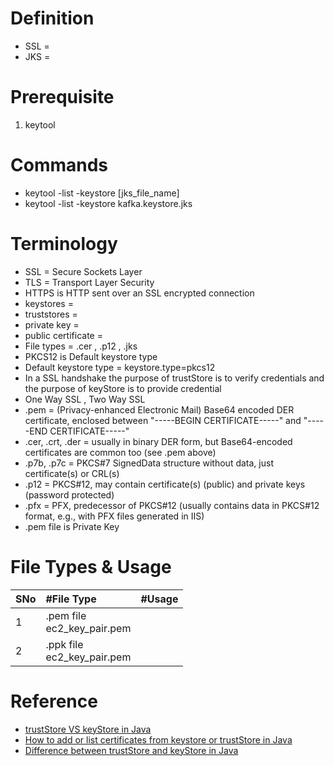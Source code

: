 # Definition
* SSL =
* JKS = 

# Prerequisite
1. keytool


# Commands
* keytool -list -keystore [jks_file_name]
* keytool -list -keystore kafka.keystore.jks

# Terminology
* SSL = Secure Sockets Layer
* TLS = Transport Layer Security
* HTTPS is HTTP sent over an SSL encrypted connection
* keystores =
* truststores = 
* private key = 
* public certificate = 
* File types = .cer  , .p12  , .jks
* PKCS12 is Default keystore type
* Default keystore type = keystore.type=pkcs12
* In a SSL handshake the purpose of trustStore is to verify credentials and the purpose of keyStore is to provide credential
* One Way SSL , Two Way SSL
* .pem = (Privacy-enhanced Electronic Mail) Base64 encoded DER certificate, enclosed between "-----BEGIN CERTIFICATE-----" and "-----END CERTIFICATE-----"
* .cer, .crt, .der = usually in binary DER form, but Base64-encoded certificates are common too (see .pem above)
* .p7b, .p7c = PKCS#7 SignedData structure without data, just certificate(s) or CRL(s)
* .p12 = PKCS#12, may contain certificate(s) (public) and private keys (password protected)
* .pfx = PFX, predecessor of PKCS#12 (usually contains data in PKCS#12 format, e.g., with PFX files generated in IIS)
* .pem file is Private Key

# File Types & Usage
|SNo| #File Type  | #Usage |
| :--- | :--- | :--- |
|1 | .pem file<br> ec2_key_pair.pem | | 
|2 | .ppk file<br> ec2_key_pair.pem | | 

# Reference
* [trustStore VS keyStore in Java](https://www.geeksforgeeks.org/difference-between-truststore-and-keystore-in-java/)  
* [How to add or list certificates from keystore or trustStore in Java](https://javarevisited.blogspot.com/2012/03/add-list-certficates-java-keystore.html#axzz7DEFkCZ2t) 
* [Difference between trustStore and keyStore in Java](https://javarevisited.blogspot.com/2012/09/difference-between-truststore-vs-keyStore-Java-SSL.html#axzz7DEFkCZ2t) 
